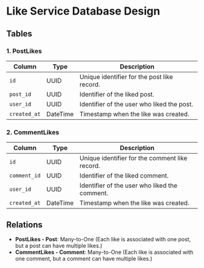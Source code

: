 # Like Service Database Design

## Tables

### 1. **PostLikes**
| Column        | Type     | Description                                       |
|---------------|----------|---------------------------------------------------|
| `id`          | UUID     | Unique identifier for the post like record.      |
| `post_id`     | UUID     | Identifier of the liked post.                    |
| `user_id`     | UUID     | Identifier of the user who liked the post.       |
| `created_at`  | DateTime | Timestamp when the like was created.             |

### 2. **CommentLikes**
| Column        | Type     | Description                                       |
|---------------|----------|---------------------------------------------------|
| `id`          | UUID     | Unique identifier for the comment like record.   |
| `comment_id`  | UUID     | Identifier of the liked comment.                 |
| `user_id`     | UUID     | Identifier of the user who liked the comment.    |
| `created_at`  | DateTime | Timestamp when the like was created.             |

## Relations

- **PostLikes - Post**: Many-to-One (Each like is associated with one post, but a post can have multiple likes.)
- **CommentLikes - Comment**: Many-to-One (Each like is associated with one comment, but a comment can have multiple likes.)
